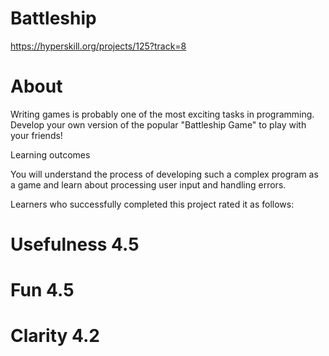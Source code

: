 # Battleship

https://hyperskill.org/projects/125?track=8

# About

Writing games is probably one of the most exciting tasks in programming.
Develop your own version of the popular "Battleship Game" to play with
your friends!

Learning outcomes

You will understand the process of developing such a complex program as a game and learn about processing user input and handling errors.

Learners who successfully completed this project rated it as follows:
# Usefulness 4.5
# Fun 4.5
# Clarity 4.2